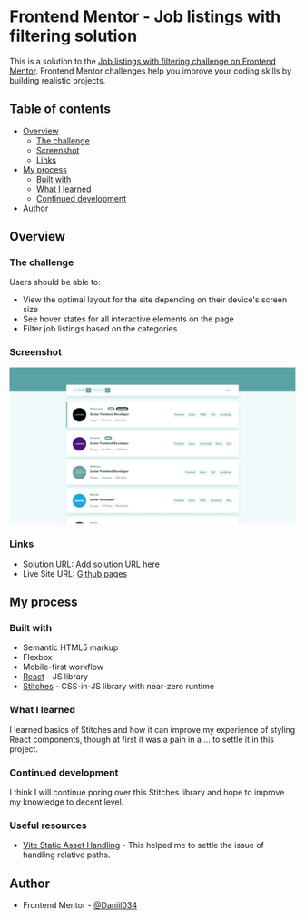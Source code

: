 # Frontend Mentor - Job listings with filtering solution

This is a solution to the [Job listings with filtering challenge on Frontend Mentor](https://www.frontendmentor.io/challenges/job-listings-with-filtering-ivstIPCt). Frontend Mentor challenges help you improve your coding skills by building realistic projects. 

## Table of contents

- [Overview](#overview)
  - [The challenge](#the-challenge)
  - [Screenshot](#screenshot)
  - [Links](#links)
- [My process](#my-process)
  - [Built with](#built-with)
  - [What I learned](#what-i-learned)
  - [Continued development](#continued-development)
- [Author](#author)

## Overview

### The challenge

Users should be able to:

- View the optimal layout for the site depending on their device's screen size
- See hover states for all interactive elements on the page
- Filter job listings based on the categories

### Screenshot

![](./screenshot.jpg)

### Links

- Solution URL: [Add solution URL here](https://your-solution-url.com)
- Live Site URL: [Github pages](https://daniil034.github.io/Job-listings-with-filtering/)

## My process

### Built with

- Semantic HTML5 markup
- Flexbox
- Mobile-first workflow
- [React](https://reactjs.org/) - JS library
- [Stitches](https://stitches.dev/) - CSS-in-JS library with near-zero runtime 

### What I learned

I learned basics of Stitches and how it can improve my experience of styling React components, though at first it was a pain in a ... to settle it in this project.

### Continued development

I think I will continue poring over this Stitches library and hope to improve my knowledge to decent level.

### Useful resources

- [Vite Static Asset Handling](https://vitejs.dev/guide/assets.html) - This helped me to settle the issue of handling relative paths.

## Author

- Frontend Mentor - [@Daniil034](https://www.frontendmentor.io/profile/Daniil034)
